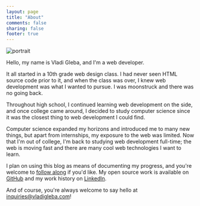 ```yaml
---
layout: page
title: "About"
comments: false
sharing: false
footer: true
---
```


<img id="portrait" src="https://pbs.twimg.com/profile_images/3097578390/9e92538281d9613d699f335b54968add.jpeg" alt="portrait" />

Hello, my name is Vladi Gleba, and I'm a web developer.

It all started in a 10th grade web design class. I had never seen HTML source code prior to it, and when the class was over, I knew web development was what I wanted to pursue. I was moonstruck and there was no going back.

Throughout high school, I continued learning web development on the side, and once college came around, I decided to study computer science since it was the closest thing to web development I could find.

Computer science expanded my horizons and introduced me to many new things, but apart from internships, my exposure to the web was limited. Now that I'm out of college, I'm back to studying web development full-time; the web is moving fast and there are many cool web technologies I want to learn.

I plan on using this blog as means of documenting my progress, and you're welcome to [follow along](http://www.feedblitz.com/f/?Sub=927939&cids=1) if you'd like. My open source work is available on [GitHub](https://github.com/vladigleba) and my work history on [LinkedIn](http://www.linkedin.com/in/vladigleba).

And of course, you're always welcome to say hello at <inquiries@vladigleba.com>!